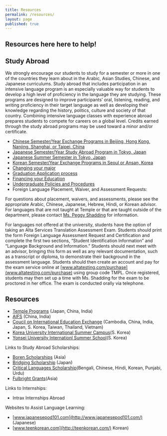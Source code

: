 ```yaml
---
title: Resources
permalink: /resources/
layout: page
published: true
---
```


## Resources here here to help!

## Study Abroad

We strongly encourage our students to study for a semester or more in one of the countries they learn about in the Arabic, Asian Studies, Chinese, and Japanese curriculums. Study abroad that includes participation in an intensive language program is an especially valuable way for students to develop a high level of proficiency in the language they are studying. These programs are designed to improve participants’ oral, listening, reading, and writing proficiency in their target language as well as developing their knowledge regarding the history, politics, culture and society of that country. Combining intensive language classes with experience abroad prepares students to compete for careers on a global level. Credits earned through the study abroad programs may be used toward a minor and/or certificate.

- [Chinese Semester/Year Exchange Programs in Beijing, Hong Kong, Nanjing, Shanghai, or Taipei, China](https://studyabroad.temple.edu/temple-exchanges/china-exchanges)
- [Japanese Semester/Year Study Abroad Program in Tokyo, Japan](https://studyabroad.temple.edu/sites/temple-japan-semester)
- [Japanese Summer Semester in Tokyo, Japan](https://studyabroad.temple.edu/sites/temple-japan-summer)
- [Korean Semester/Year Exchange Programs in Seoul or Ansan, Korea](https://studyabroad.temple.edu/temple-exchanges/korea-exchanges)
- [Changing your major](http://www.temple.edu/studentaffairs/orientation/freshman-orientation/changing-your-major.asp)
- [Graduation Application process](http://www.temple.edu/registrar/students/graduation)
- [Financing your Education](http://sfs.temple.edu)
- [Undergraduate Policies and Procedures](http://bulletin.temple.edu/undergraduate/academic-policies/)
- Foreign Language Placement, Waiver, and Assessment Requests:

For questions about placement, waivers, and assessments, please see the appropriate Arabic, Chinese, Japanese, Hebrew, Hindi, or Korean advisor.  For languages that are not taught at Temple or that are taught outside of the department, please contact [Ms. Peggy Shadding](mailto:peggy.shadding@temple.edu) for information.

For languages not offered at the university, students have the option of taking an Alta Services Translation Assessment Exam. Students should print the form Foreign Language Assessment Request and Certification and complete the first two sections, “Student Identification Information” and “Language Background and Information.” Students should next meet with an advisor, bringing this form as well as any relevant documentation, such as a transcript or diploma, to demonstrate their background in the assessment language. Students should then create an account and pay for the exam service online at [www.altatesting.com/purchase](www.altatesting.com/purchase) using group code TMPL. Once registered, students may then set up a time with Ms. Shadding for the exam to be proctored in her office. The exam is conducted orally via telephone.

## Resources

- [Temple Programs](http://www.temple.edu/studyabroad/) (Japan, China, India) 
- [AIFS](https://www.aifsabroad.com/) (China, India)	
- [Coucil on International Education Exchange](https://www.ciee.org/) (Cambodia, China, India, Japan, S. Korea, Taiwan, Thailand, Vietnam) 
- [Korea University International Summer Campus](http://iie.korea.ac.kr/all/src/main/main.php)(S. Korea)
- [Yonsei University Internationl Summer School](http://summer.yonsei.ac.kr/new/text.asp?mid=001001000&mo=1)(S. Korea)	
 
Links to Study Abroad Scholarships:

- [Boren Scholarships](https://www.borenawards.org/) (Asia)
- [Bridging Scholarship](http://www.colorado.edu/ealld/atj/Bridging/scholarships.html) (Japan)	
- [Critical Languages Scholarship](https://clscholarship.org/home.php)(Bengali, Chinese, Hindi, Korean, Punjabi, Urdu)
- [Fulbright Grants](http://us.fulbrightonline.org/about.html)(Asia)
 
Links to Internships:

- Intrax Internships Abroad	

Websites to Assist Language Learning:

- [www.japanesepod101.com](http://www.japanesepod101.com/) (Japanese) 
- [www.teenkorean.com](http://teenkorean.com/) Korean)
